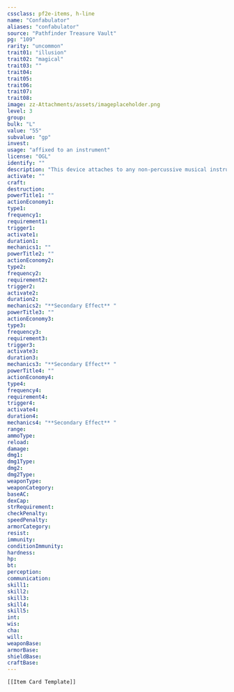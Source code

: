 ```yaml
---
cssclass: pf2e-items, h-line
name: "Confabulator"
aliases: "confabulator"
source: "Pathfinder Treasure Vault"
pg: "109"
rarity: "uncommon"
trait01: "illusion"
trait02: "magical"
trait03: ""
trait04:
trait05:
trait06:
trait07:
trait08:
image: zz-Attachments/assets/imageplaceholder.png
level: 3
group: 
bulk: "L"
value: "55"
subvalue: "gp"
invest:
usage: "affixed to an instrument"
license: "OGL"
identify: ""
description: "This device attaches to any non-percussive musical instrument, allowing a non-verbal character to shape the sounds of the instrument into speech. The speech can be any language the character understands, and the sound of the speech resembles the instrument the device is attached to. You also gain a +1 item bonus to [[Skills#Performance|Performance]] checks made with the instrument."
activate: ""
craft:
destruction:
powerTitle1: ""
actionEconomy1:
type1:
frequency1:
requirement1:
trigger1:
activate1:
duration1:
mechanics1: ""
powerTitle2: ""
actionEconomy2:
type2:
frequency2:
requirement2:
trigger2:
activate2:
duration2:
mechanics2: "**Secondary Effect** "
powerTitle3: ""
actionEconomy3:
type3:
frequency3:
requirement3:
trigger3:
activate3:
duration3:
mechanics3: "**Secondary Effect** "
powerTitle4: ""
actionEconomy4:
type4:
frequency4:
requirement4:
trigger4:
activate4:
duration4:
mechanics4: "**Secondary Effect** "
range:
ammoType:
reload:
damage:
dmg1:
dmg1Type:
dmg2:
dmg2Type:
weaponType:
weaponCategory:
baseAC:
dexCap:
strRequirement:
checkPenalty:
speedPenalty:
armorCategory:
resist:
immunity:
conditionImmunity:
hardness:
hp:
bt:
perception:
communication:
skill1:
skill2:
skill3:
skill4:
skill5:
int:
wis:
cha:
will:
weaponBase:
armorBase:
shieldBase:
craftBase:
---
```



```meta-bind-embed
[[Item Card Template]]
```
